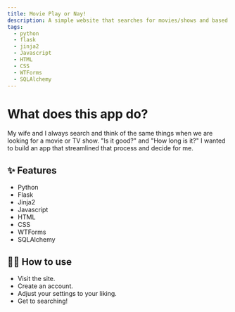 ```yaml
---
title: Movie Play or Nay!
description: A simple website that searches for movies/shows and based on your settings for your bedtime, IMDB rating, and RT rating, decides if the movie is worth watching!
tags:
  - python
  - flask
  - jinja2
  - Javascript
  - HTML
  - CSS
  - WTForms
  - SQLAlchemy
---
```


# What does this app do?

My wife and I always search and think of the same things when we are looking for a movie or TV show. "Is it good?" and "How long is it?" I wanted to build an app that streamlined that process and decide for me.

## ✨ Features

- Python
- Flask
- Jinja2
- Javascript
- HTML
- CSS
- WTForms
- SQLAlchemy

## 💁‍♀️ How to use

- Visit the site.
- Create an account.
- Adjust your settings to your liking.
- Get to searching!
